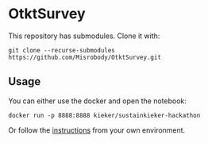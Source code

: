 # OtktSurvey

This repository has submodules. Clone it with:
```
git clone --recurse-submodules https://github.com/Misrobody/OtktSurvey.git
```

## Usage 

You can either use the docker and open the notebook:
```
docker run -p 8888:8888 kieker/sustainkieker-hackathon
```

Or follow the [instructions](INSTRUCTIONS.md) from your own environment.
